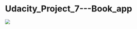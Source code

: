 # Udacity_Project_7---Book_app
<a href='https://photos.google.com/share/AF1QipPTZhpzh7n30qCBmyo9DVIjQqco4qyz2DSclGzDgFmKOoE_g41cnKAjIHsuFu4pMw?key=bXN5dkVPQVBlNVg4dHBMZ3hVU0FzeXpFa2tXT1hn&source=ctrlq.org'><img src='https://lh3.googleusercontent.com/YLWSG9eS6CqUgzIAVEM8MI3ubxCD8BNfEzsWKOFigCDJ5JxLCyiBBDXWP3ridgzdUjHaSK1ewausY2Oil9I_-BU_8GbMLWWUTkQ9qNsuMpkV5mP4XKus4kcyIG2Hb1LewgnBZr6a0uQ' /></a>
